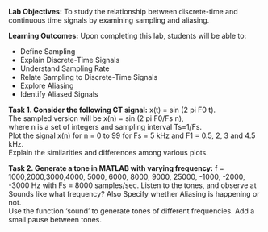 **Lab Objectives:**
To study the relationship between discrete-time and continuous time signals by examining sampling and aliasing. 

**Learning Outcomes:**
Upon completing this lab, students will be able to: 
- Define Sampling 
- Explain Discrete-Time Signals 
- Understand Sampling Rate 
- Relate Sampling to Discrete-Time Signals 
- Explore Aliasing 
- Identify Aliased Signals 

**Task 1. Consider the following CT signal:**
x(t) = sin (2 pi F0 t).  
The sampled version will be x(n) = sin (2 pi F0/Fs n),  
where n is a set of integers and sampling interval Ts=1/Fs.  
Plot the signal x(n) for n = 0 to 99 for Fs = 5 kHz and F1 = 0.5, 2, 3 and 4.5 kHz.  
Explain the similarities and differences among various plots.  

**Task 2. Generate a tone in MATLAB with varying frequency:**
f = 1000,2000,3000,4000, 5000, 6000, 8000, 9000, 25000, -1000, -2000, -3000 Hz with Fs = 8000 
samples/sec. Listen to the tones, and observe at Sounds like what frequency? Also Specify whether 
Aliasing is happening or not.  
Use the function ‘sound’ to generate tones of different frequencies. 
Add a small pause between tones.
